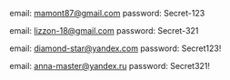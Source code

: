 email: mamont87@gmail.com
password: Secret-123

email: lizzon-18@gmail.com
password: Secret-321

email: diamond-star@yandex.com
password: Secret123!

email: anna-master@yandex.ru
password: Secret321!
